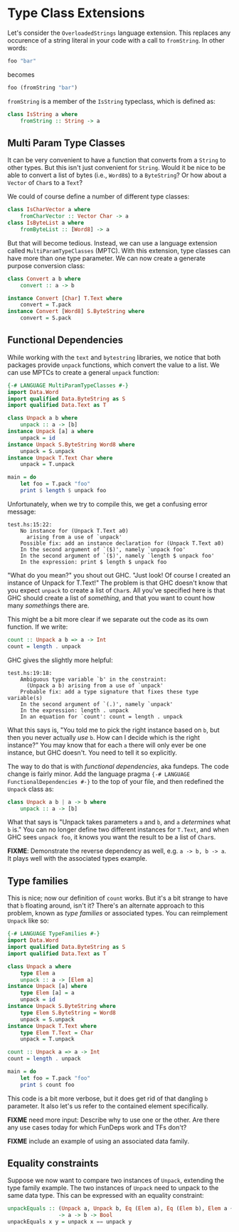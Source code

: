 # Type Class Extensions

Let's consider the `OverloadedStrings` language extension. This replaces any
occurence of a string literal in your code with a call to `fromString`. In
other words:

```haskell
foo "bar"
```

becomes

```haskell
foo (fromString "bar")
```

`fromString` is a member of the `IsString` typeclass, which is defined as:

```haskell
class IsString a where
    fromString :: String -> a
```

## Multi Param Type Classes

It can be very convenient to have a function that converts from a `String` to
other types. But this isn't just convenient for `String`. Would it be nice to
be able to convert a list of bytes (i.e., `Word8`s) to a `ByteString`? Or how
about a `Vector` of `Char`s to a `Text`?

We could of course define a number of different type classes:

```haskell
class IsCharVector a where
    fromCharVector :: Vector Char -> a
class IsByteList a where
    fromByteList :: [Word8] -> a
```

But that will become tedious. Instead, we can use a language extension called
`MultiParamTypeClasses` (MPTC). With this extension, type classes can have more than
one type parameter. We can now create a generate purpose conversion class:

```haskell
class Convert a b where
    convert :: a -> b

instance Convert [Char] T.Text where
    convert = T.pack
instance Convert [Word8] S.ByteString where
    convert = S.pack
```

## Functional Dependencies

While working with the `text` and `bytestring` libraries, we notice that both
packages provide `unpack` functions, which convert the value to a list. We can
use MPTCs to create a general `unpack` function:

```haskell
{-# LANGUAGE MultiParamTypeClasses #-}
import Data.Word
import qualified Data.ByteString as S
import qualified Data.Text as T

class Unpack a b where
    unpack :: a -> [b]
instance Unpack [a] a where
    unpack = id
instance Unpack S.ByteString Word8 where
    unpack = S.unpack
instance Unpack T.Text Char where
    unpack = T.unpack

main = do
    let foo = T.pack "foo"
    print $ length $ unpack foo
```

Unfortunately, when we try to compile this, we get a confusing error message:

    test.hs:15:22:
        No instance for (Unpack T.Text a0)
          arising from a use of `unpack'
        Possible fix: add an instance declaration for (Unpack T.Text a0)
        In the second argument of `($)', namely `unpack foo'
        In the second argument of `($)', namely `length $ unpack foo'
        In the expression: print $ length $ unpack foo

"What do you mean?" you shout out GHC. "Just look! Of course I created an
instance of Unpack for T.Text!" The problem is that GHC doesn't know that you
expect `unpack` to create a list of `Char`s. All you've specified here is that
GHC should create a list of *something*, and that you want to count how many
*something*s there are.

This might be a bit more clear if we separate out the code as its own function.
If we write:

```haskell
count :: Unpack a b => a -> Int
count = length . unpack
```

GHC gives the slightly more helpful:

    test.hs:19:18:
        Ambiguous type variable `b' in the constraint:
          (Unpack a b) arising from a use of `unpack'
        Probable fix: add a type signature that fixes these type variable(s)
        In the second argument of `(.)', namely `unpack'
        In the expression: length . unpack
        In an equation for `count': count = length . unpack

What this says is, "You told me to pick the right instance based on `b`, but
then you never actually *use* `b`. How can I decide which is the right
instance?" You may know that for each `a` there will only ever be one instance,
but GHC doesn't. You need to tell it so explicitly.

The way to do that is with *functional dependencies*, aka fundeps. The code change
is fairly minor. Add the language pragma `{-# LANGUAGE FunctionalDependencies #-}`
to the top of your file, and then redefined the `Unpack` class as:

```haskell
class Unpack a b | a -> b where
    unpack :: a -> [b]
```

What that says is "Unpack takes parameters `a` and `b`, and `a` *determines*
what `b` is." You can no longer define two different instances for `T.Text`,
and when GHC sees `unpack foo`, it knows you want the result to be a list of
`Char`s.

__FIXME__: Demonstrate the reverse dependency as well, e.g. `a -> b, b -> a`.
It plays well with the associated types example.

## Type families

This is nice; now our definition of `count` works. But it's a bit strange to
have that `b` floating around, isn't it? There's an alternate approach to this
problem, known as *type families* or associated types. You can reimplement
`Unpack` like so:

```haskell
{-# LANGUAGE TypeFamilies #-}
import Data.Word
import qualified Data.ByteString as S
import qualified Data.Text as T

class Unpack a where
    type Elem a
    unpack :: a -> [Elem a]
instance Unpack [a] where
    type Elem [a] = a
    unpack = id
instance Unpack S.ByteString where
    type Elem S.ByteString = Word8
    unpack = S.unpack
instance Unpack T.Text where
    type Elem T.Text = Char
    unpack = T.unpack

count :: Unpack a => a -> Int
count = length . unpack

main = do
    let foo = T.pack "foo"
    print $ count foo
```

This code is a bit more verbose, but it does get rid of that dangling `b`
parameter. It also let's us refer to the contained element specifically.

__FIXME__ need more input: Describe why to use one or the other. Are there any use cases today for which FunDeps work and TFs don't?

__FIXME__ include an example of using an associated data family.

## Equality constraints

Suppose we now want to compare two instances of `Unpack`, extending the
type family example. The two instances of `Unpack` need to unpack to the
same data type. This can be expressed with an equality constraint:

```haskell
unpackEquals :: (Unpack a, Unpack b, Eq (Elem a), Eq (Elem b), Elem a ~ Elem b)
                -> a -> b -> Bool
unpackEquals x y = unpack x == unpack y
```
